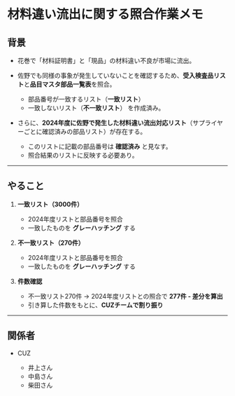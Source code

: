 
# 材料違い流出に関する照合作業メモ

## 背景

* 花巻で「材料証明書」と「現品」の材料違い不良が市場に流出。
* 佐野でも同様の事象が発生していないことを確認するため、**受入検査品リスト**と**品目マスタ部品一覧表**を照合。

  * 部品番号が一致するリスト（**一致リスト**）
  * 一致しないリスト（**不一致リスト**）
    を作成済み。
* さらに、**2024年度に佐野で発生した材料違い流出対応リスト**（サプライヤーごとに確認済みの部品リスト）が存在する。

  * このリストに記載の部品番号は **確認済み** と見なす。
  * 照合結果のリストに反映する必要あり。

---

## やること

1. **一致リスト（3000件）**

   * 2024年度リストと部品番号を照合
   * 一致したものを **グレーハッチング** する

2. **不一致リスト（270件）**

   * 2024年度リストと部品番号を照合
   * 一致したものを **グレーハッチング** する

3. **件数確認**

   * 不一致リスト270件 → 2024年度リストとの照合で **277件 - 差分を算出**
   * 引き算した件数をもとに、**CUZチームで割り振り**

---

## 関係者
* CUZ

  * 井上さん
  * 中島さん
  * 柴田さん
